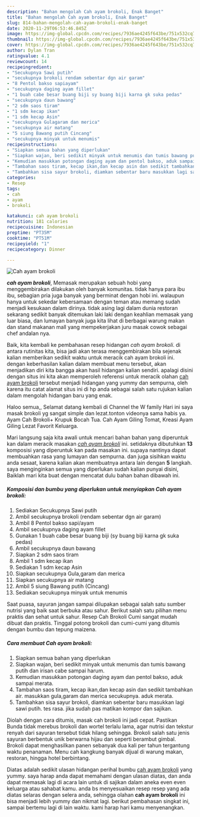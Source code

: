 ```yaml
---
description: "Bahan mengolah Cah ayam brokoli, Enak Banget"
title: "Bahan mengolah Cah ayam brokoli, Enak Banget"
slug: 814-bahan-mengolah-cah-ayam-brokoli-enak-banget
date: 2020-11-29T06:53:46.845Z
image: https://img-global.cpcdn.com/recipes/7936ae4245f643be/751x532cq70/cah-ayam-brokoli-foto-resep-utama.jpg
thumbnail: https://img-global.cpcdn.com/recipes/7936ae4245f643be/751x532cq70/cah-ayam-brokoli-foto-resep-utama.jpg
cover: https://img-global.cpcdn.com/recipes/7936ae4245f643be/751x532cq70/cah-ayam-brokoli-foto-resep-utama.jpg
author: Dylan Tran
ratingvalue: 4.1
reviewcount: 14
recipeingredient:
- "Secukupnya Sawi putih"
- "secukupnya brokoli rendam sebentar dgn air garam"
- "8 Pentol bakso sapiayam"
- "secukupnya daging ayam fillet"
- "1 buah cabe besar buang biji sy buang biji karna gk suka pedas"
- "secukupnya daun bawang"
- "2 sdm saos tiram"
- "1 sdm kecap ikan"
- "1 sdm kecap Asin"
- "secukupnya Gulagaram dan merica"
- "secukupnya air matang"
- "5 siung Bawang putih Cincang"
- "secukupnya minyak untuk menumis"
recipeinstructions:
- "Siapkan semua bahan yang diperlukan"
- "Siapkan wajan, beri sedikit minyak untuk menumis dan tumis bawang putih dan irisan cabe sampai harum."
- "Kemudian masukkan potongan daging ayam dan pentol bakso, aduk sampai merata."
- "Tambahan saos tiram, kecap ikan,dan kecap asin dan sedikit tambahkan air. masukkan gula,garam dan merica secukupnya. aduk merata."
- "Tambahkan sisa sayur brokoli, diamkan sebentar baru masukkan lagi sawi putih. tes rasa. jika sudah pas matikan kompor dan sajikan."
categories:
- Resep
tags:
- cah
- ayam
- brokoli

katakunci: cah ayam brokoli 
nutrition: 181 calories
recipecuisine: Indonesian
preptime: "PT35M"
cooktime: "PT51M"
recipeyield: "1"
recipecategory: Dinner

---
```



![Cah ayam brokoli](https://img-global.cpcdn.com/recipes/7936ae4245f643be/751x532cq70/cah-ayam-brokoli-foto-resep-utama.jpg)

<b><i>cah ayam brokoli</i></b>, Memasak merupakan sebuah hobi yang menggembirakan dilakukan oleh banyak komunitas. tidak hanya para ibu ibu, sebagian pria juga banyak yang berminat dengan hobi ini. walaupun hanya untuk sekedar kebersamaan dengan teman atau memang sudah menjadi kesukaan dalam dirinya. tidak asing lagi dalam dunia restoran sekarang sedikit banyak ditemukan laki laki dengan keahlian memasak yang luar biasa, dan lumayan banyak juga kita lihat di berbagai warung makan dan stand makanan mall yang mempekerjakan juru masak cowok sebagai chef andalan nya.

Baik, kita kembali ke pembahasan resep hidangan <i>cah ayam brokoli</i>. di antara rutinitas kita, bisa jadi akan terasa menggembirakan bila sejenak kalian memberikan sedikit waktu untuk meracik cah ayam brokoli ini. dengan keberhasilan kalian dalam membuat menu tersebut, akan menjadikan diri kita bangga akan hasil hidangan kalian sendiri. apalagi disini dengan situs ini kita akan memperoleh referensi untuk meracik olahan <u>cah ayam brokoli</u> tersebut menjadi hidangan yang yummy dan sempurna, oleh karena itu catat alamat situs ini di hp anda sebagai salah satu rujukan kalian dalam mengolah hidangan baru yang enak.

Haloo semua,, Selamat datang kembali di Channel the W family Hari ini saya masak brokoli yg sangat simple dan lezat.tonton videonya sama habis ya. Ayam Cah Brokoli+ Krupuk Bocah Tua. Cah Ayam Giling Tomat, Kreasi Ayam Giling Lezat Favorit Keluarga.


Mari langsung saja kita awali untuk mencari bahan bahan yang diperuntuk kan dalam meracik masakan <u><i>cah ayam brokoli</i></u> ini. setidaknya dibutuhkan <b>13</b> komposisi yang diperuntuk kan pada masakan ini. supaya nantinya dapat membuahkan rasa yang lumayan dan sempurna. dan juga sisihkan waktu anda sesaat, karena kalian akan membuatnya antara lain dengan <b>5</b> langkah. saya menginginkan semua yang diperlukan sudah kalian punyai disini, Baiklah mari kita buat dengan mencatat dulu bahan bahan dibawah ini.

<!--inarticleads1-->

##### Komposisi dan bumbu yang diperlukan untuk menyiapkan Cah ayam brokoli:

1. Sediakan Secukupnya Sawi putih
1. Ambil secukupnya brokoli (rendam sebentar dgn air garam)
1. Ambil 8 Pentol bakso sapi/ayam
1. Ambil secukupnya daging ayam fillet
1. Gunakan 1 buah cabe besar buang biji (sy buang biji karna gk suka pedas)
1. Ambil secukupnya daun bawang
1. Siapkan 2 sdm saos tiram
1. Ambil 1 sdm kecap ikan
1. Sediakan 1 sdm kecap Asin
1. Siapkan secukupnya Gula,garam dan merica
1. Siapkan secukupnya air matang
1. Ambil 5 siung Bawang putih (Cincang)
1. Sediakan secukupnya minyak untuk menumis


Saat puasa, sayuran jangan sampai dilupakan sebagai salah satu sumber nutrisi yang baik saat berbuka atau sahur. Berikut salah satu pilihan menu praktis dan sehat untuk sahur. Resep Cah Brokoli Cumi sangat mudah dibuat dan praktis. Tinggal potong brokoli dan cumi-cumi yang ditumis dengan bumbu dan tepung maizena. 

<!--inarticleads2-->

##### Cara membuat Cah ayam brokoli:

1. Siapkan semua bahan yang diperlukan
1. Siapkan wajan, beri sedikit minyak untuk menumis dan tumis bawang putih dan irisan cabe sampai harum.
1. Kemudian masukkan potongan daging ayam dan pentol bakso, aduk sampai merata.
1. Tambahan saos tiram, kecap ikan,dan kecap asin dan sedikit tambahkan air. masukkan gula,garam dan merica secukupnya. aduk merata.
1. Tambahkan sisa sayur brokoli, diamkan sebentar baru masukkan lagi sawi putih. tes rasa. jika sudah pas matikan kompor dan sajikan.


Diolah dengan cara ditumis, masak cah brokoli ini jadi cepat. Pastikan Bunda tidak merebus brokoli dan wortel terlalu lama, agar nutrisi dan tekstur renyah dari sayuran tersebut tidak hilang sehingga. Brokoli salah satu jenis sayuran berbentuk unik berwarna hijau dan seperti berambut gimbal. Brokoli dapat menghasilkan panen sebanyak dua kali per tahun tergantung waktu penanaman. Menu cah kangkung banyak dijual di warung makan, restoran, hingga hotel berbintang. 

Diatas adalah sedikit ulasan hidangan perihal bumbu <u>cah ayam brokoli</u> yang yummy. saya harap anda dapat memahami dengan ulasan diatas, dan anda dapat memasak lagi di acara lain untuk di sajikan dalam aneka even even keluarga atau sahabat kamu. anda bs menyesuaikan resep resep yang ada diatas selaras dengan selera anda, sehingga olahan <b>cah ayam brokoli</b> ini bisa menjadi lebih yummy dan nikmat lagi. berikut pembahasan singkat ini, sampai bertemu lagi di lain waktu. kami harap hari kamu menyenangkan.
